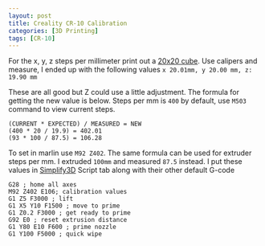 ```yaml
---
layout: post
title: Creality CR-10 Calibration
categories: [3D Printing]
tags: [CR-10]
---
```


For the x, y, z steps per millimeter print out a [20x20 cube][1].  Use calipers and 
measure, I ended up with the following values `x 20.01mm, y 20.00 mm, z: 19.90 mm`

These are all good but Z could use a little adjustment. The formula for getting the new value is below. Steps per
mm is `400` by default, use `M503` command to view current steps.

    (CURRENT * EXPECTED) / MEASURED = NEW
    (400 * 20 / 19.9) = 402.01
    (93 * 100 / 87.5) = 106.28
    
To set in marlin use `M92 Z402`. The same formula can be used for extruder steps per mm.  I extruded `100mm`
and measured `87.5` instead. I put these values in [Simplify3D][2] Script tab along with their other default G-code

```text
G28 ; home all axes
M92 Z402 E106; calibration values
G1 Z5 F3000 ; lift
G1 X5 Y10 F1500 ; move to prime
G1 Z0.2 F3000 ; get ready to prime
G92 E0 ; reset extrusion distance
G1 Y80 E10 F600 ; prime nozzle
G1 Y100 F5000 ; quick wipe
```

<script>
window.onload = function(){
    var madeleine = new Madeleine({
      target: 'target', // target div id
      data: '/assets/xyzCalibration_cube.stl', // data path
      path: '/assets/stlview/'  // path to source directory from current html file
    });
}; 

</script>

<div id="target" class="madeleine"></div>

[1]: https://www.thingiverse.com/thing:1278865
[2]: https://www.simplify3d.com/